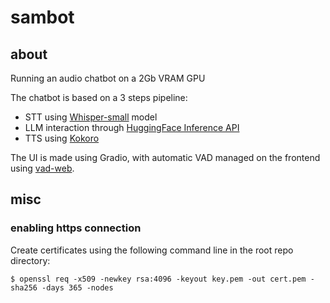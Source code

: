 # sambot

## about

Running an audio chatbot on a 2Gb VRAM GPU

The chatbot is based on a 3 steps pipeline:

* STT using [Whisper-small](https://huggingface.co/openai/whisper-small) model
* LLM interaction through [HuggingFace Inference API](https://huggingface.co/docs/inference-providers/providers/hf-inference)
* TTS using [Kokoro](https://huggingface.co/hexgrad/Kokoro-82M)

The UI is made using Gradio, with automatic VAD managed on the frontend using [vad-web](https://github.com/ricky0123/vad).

## misc

### enabling https connection

Create certificates using the following command line in the root repo directory:

```
$ openssl req -x509 -newkey rsa:4096 -keyout key.pem -out cert.pem -sha256 -days 365 -nodes
```

